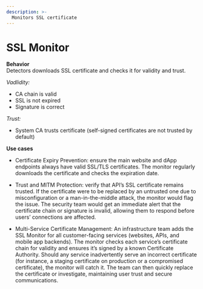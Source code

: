 ```yaml
---
description: >-
  Monitors SSL certificate
---
```


# SSL Monitor

**Behavior**  
Detectors downloads SSL certificate and checks it for validity and trust.  

*Vadlidity:*

* CA chain is valid
* SSL is not expired
* Signature is correct

*Trust:*
* System CA trusts certificate (self-signed certificates are not trusted by default)

**Use cases**  
* Certificate Expiry Prevention: ensure the main website and dApp endpoints always have valid SSL/TLS certificates. The monitor regularly downloads the certificate and checks the expiration date.

* Trust and MITM Protection: verify that API’s SSL certificate remains trusted. If the certificate were to be replaced by an untrusted one due to misconfiguration or a man-in-the-middle attack, the monitor would flag the issue. The security team would get an immediate alert that the certificate chain or signature is invalid, allowing them to respond before users’ connections are affected.

* Multi-Service Certificate Management: An infrastructure team adds the SSL Monitor for all customer-facing services (websites, APIs, and mobile app backends). The monitor checks each service’s certificate chain for validity and ensures it’s signed by a known Certificate Authority. Should any service inadvertently serve an incorrect certificate (for instance, a staging certificate on production or a compromised certificate), the monitor will catch it. The team can then quickly replace the certificate or investigate, maintaining user trust and secure communications.